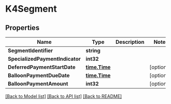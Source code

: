 # K4Segment

## Properties

Name | Type | Description | Notes
------------ | ------------- | ------------- | -------------
**SegmentIdentifier** | **string** |  | 
**SpecializedPaymentIndicator** | **int32** |  | 
**DeferredPaymentStartDate** | [**time.Time**](time.Time.md) |  | [optional] 
**BalloonPaymentDueDate** | [**time.Time**](time.Time.md) |  | [optional] 
**BalloonPaymentAmount** | **int32** |  | [optional] 

[[Back to Model list]](../README.md#documentation-for-models) [[Back to API list]](../README.md#documentation-for-api-endpoints) [[Back to README]](../README.md)


